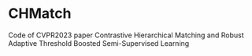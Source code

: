 # CHMatch
Code of CVPR2023 paper Contrastive Hierarchical Matching and Robust Adaptive Threshold Boosted Semi-Supervised Learning
